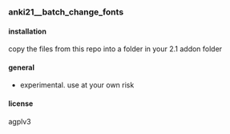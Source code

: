 ### anki21__batch_change_fonts

#### installation

copy the files from this repo into a folder in your 2.1 addon folder

#### general

- experimental. use at your own risk

#### license

agplv3
